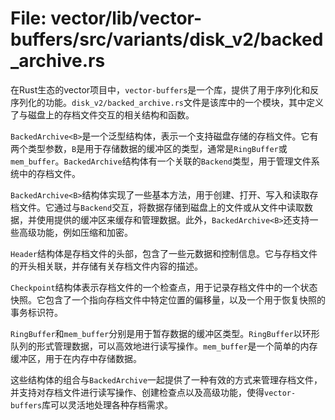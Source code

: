 # File: vector/lib/vector-buffers/src/variants/disk_v2/backed_archive.rs

在Rust生态的vector项目中，`vector-buffers`是一个库，提供了用于序列化和反序列化的功能。`disk_v2/backed_archive.rs`文件是该库中的一个模块，其中定义了与磁盘上的存档文件交互的相关结构和函数。

`BackedArchive<B>`是一个泛型结构体，表示一个支持磁盘存储的存档文件。它有两个类型参数，`B`是用于存储数据的缓冲区的类型，通常是`RingBuffer`或`mem_buffer`。`BackedArchive`结构体有一个关联的`Backend`类型，用于管理文件系统中的存档文件。

`BackedArchive<B>`结构体实现了一些基本方法，用于创建、打开、写入和读取存档文件。它通过与`Backend`交互，将数据存储到磁盘上的文件或从文件中读取数据，并使用提供的缓冲区来缓存和管理数据。此外，`BackedArchive<B>`还支持一些高级功能，例如压缩和加密。

`Header`结构体是存档文件的头部，包含了一些元数据和控制信息。它与存档文件的开头相关联，并存储有关存档文件内容的描述。

`Checkpoint`结构体表示存档文件的一个检查点，用于记录存档文件中的一个状态快照。它包含了一个指向存档文件中特定位置的偏移量，以及一个用于恢复快照的事务标识符。

`RingBuffer`和`mem_buffer`分别是用于暂存数据的缓冲区类型。`RingBuffer`以环形队列的形式管理数据，可以高效地进行读写操作。`mem_buffer`是一个简单的内存缓冲区，用于在内存中存储数据。

这些结构体的组合与`BackedArchive`一起提供了一种有效的方式来管理存档文件，并支持对存档文件进行读写操作、创建检查点以及高级功能，使得`vector-buffers`库可以灵活地处理各种存档需求。


